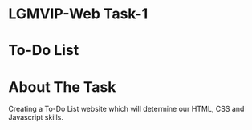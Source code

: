 # LGMVIP-Web Task-1
# To-Do List
# About The Task
Creating a To-Do List website which will determine our HTML, CSS and Javascript skills.

